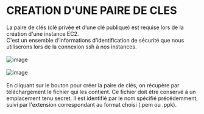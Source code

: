 # CREATION D'UNE PAIRE DE CLES
La paire de clés (clé privée et d’une clé publique) est requise lors de la création d'une instance EC2.
<br />C'est un ensemble d’informations d’identification de sécurité que nous utiliserons lors de la connexion ssh à nos instances.
<br /><br />
![image](https://github.com/abiForSofteam/aws/assets/56606441/c0fea8c6-0b27-42a2-b297-c5981b78dafd)
<br /><br />
![image](https://github.com/abiForSofteam/aws/assets/56606441/e1cc28a3-d573-4b55-9d3c-638b19954774)
<br /><br />
En cliquant sur le bouton pour créer la paire de clés, on récupère par téléchargement le fichier qui les contient.
Ce fichier doit être conservé à un emplacement tenu secret.
Il est identifié par le nom spécifié précédemment, suivi par l'extension correspondant au format choisi (.pem ou .ppk).
